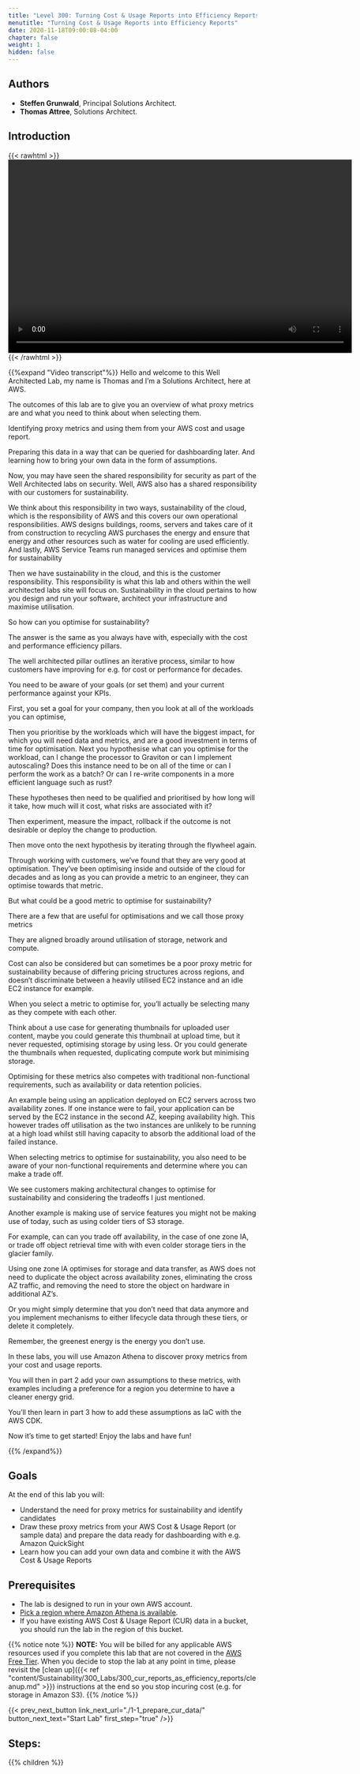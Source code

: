 ```yaml
---
title: "Level 300: Turning Cost & Usage Reports into Efficiency Reports"
menutitle: "Turning Cost & Usage Reports into Efficiency Reports"
date: 2020-11-18T09:00:08-04:00
chapter: false
weight: 1
hidden: false
---
```

## Authors

- **Steffen Grunwald**, Principal Solutions Architect.
- **Thomas Attree**, Solutions Architect.

## Introduction

{{< rawhtml >}}
<video width="696" height="392" controls>
  <source src="https://d3h9zoi3eqyz7s.cloudfront.net/Sustainability/Videos/cur-reports-as-efficiency-reports.mp4" type="video/mp4">
  Your browser doesn't support video, or if you're on GitHub head to https://wellarchitectedlabs.com to watch the video.
</video>
{{< /rawhtml >}}

{{%expand "Video transcript"%}}
Hello and welcome to this Well Architected Lab, my name is Thomas and I’m a Solutions Architect, here at AWS.

The outcomes of this lab are to give you an overview of what proxy metrics are and what you need to think about when selecting them.

Identifying proxy metrics and using them from your AWS cost and usage report.

Preparing this data in a way that can be queried for dashboarding later.
And learning how to bring your own data in the form of assumptions.

Now, you may have seen the shared responsibility for security as part of the Well Architected labs on security. Well, AWS also has a shared responsibility with our customers for sustainability.

We think about this responsibility in two ways, sustainability of the cloud, which is the responsibility of AWS and this covers our own operational responsibilities.
AWS designs buildings, rooms, servers and takes care of it from construction to recycling
AWS purchases the energy and ensure that energy and other resources such as water for cooling are used efficiently.
And lastly, AWS Service Teams run managed services and optimise them for sustainability

Then we have sustainability in the cloud, and this is the customer responsibility. This responsibility is what this lab and others within the well architected labs site will focus on. Sustainability in the cloud pertains to how you design and run your software, architect your infrastructure and maximise utilisation.

So how can you optimise for sustainability?

The answer is the same as you always have with, especially with the cost and performance efficiency pillars.

The well architected pillar outlines an iterative process, similar to how customers have improving for e.g. for cost or performance for decades.

You need to be aware of your goals (or set them) and your current performance against your KPIs.

First, you set a goal for your company, then you look at all of the workloads you can optimise,

Then you prioritise by the workloads which will have the biggest impact, for which you will need data and metrics, and are a good investment in terms of time for optimisation.
Next you hypothesise what can you optimise for the workload, can I change the processor to Graviton or can I implement autoscaling? Does this instance need to be on all of the time or can I perform the work as a batch? Or can I re-write components in a more efficient language such as rust?

These hypotheses then need to be qualified and prioritised by how long will it take, how much will it cost, what risks are associated with it?

Then experiment, measure the impact, rollback if the outcome is not desirable or deploy the change to production.

Then move onto the next hypothesis by iterating through the flywheel again.

Through working with customers, we’ve found that they are very good at optimisation.
They’ve been optimising inside and outside of the cloud for decades and as long as you can provide a metric to an engineer, they can optimise towards that metric.

But what could be a good metric to optimise for sustainability?

There are a few that are useful for optimisations and we call those proxy metrics

They are aligned broadly around utilisation of storage, network and compute.

Cost can also be considered but can sometimes be a poor proxy metric for sustainability because of differing pricing structures across regions, and doesn’t discriminate between a heavily utilised EC2 instance and an idle EC2 instance for example.

When you select a metric to optimise for, you’ll actually be selecting many as they compete with each other.

Think about a use case for generating thumbnails for uploaded user content, maybe you could generate this thumbnail at upload time, but it never requested, optimising storage by using less. Or you could generate the thumbnails when requested, duplicating compute work but minimising storage.

Optimising for these metrics also competes with traditional non-functional requirements, such as availability or data retention policies.

An example being using an application deployed on EC2 servers across two availability zones. If one instance were to fail, your application can be served by the EC2 instance in the second AZ, keeping availability high. This however trades off utilisation as the two instances are unlikely to be running at a high load whilst still having capacity to absorb the additional load of the failed instance.

When selecting metrics to optimise for sustainability, you also need to be aware of your non-functional requirements and determine where you can make a trade off.

We see customers making architectural changes to optimise for sustainability and considering the tradeoffs I just mentioned.

Another example is making use of service features you might not be making use of today, such as using colder tiers of S3 storage.

For example, can can you trade off availability, in the case of one zone IA, or trade off object retrieval time with with even colder storage tiers in the glacier family.

Using one zone IA optimises for storage and data transfer, as AWS does not need to duplicate the object across availability zones, eliminating the cross AZ traffic, and removing the need to store the object on hardware in additional AZ’s.

Or you might simply determine that you don’t need that data anymore and you implement mechanisms to either lifecycle data through these tiers, or delete it completely.

Remember, the greenest energy is the energy you don’t use.

In these labs, you will use Amazon Athena to discover proxy metrics from your cost and usage reports.

You will then in part 2 add your own assumptions to these metrics, with examples including a preference for a region you determine to have a cleaner energy grid.

You’ll then learn in part 3 how to add these assumptions as IaC with the AWS CDK.

Now it’s time to get started! Enjoy the labs and have fun!

{{% /expand%}}

## Goals
At the end of this lab you will:

* Understand the need for proxy metrics for sustainability and identify candidates
* Draw these proxy metrics from your AWS Cost & Usage Report (or sample data) and prepare the data ready for dashboarding with e.g. Amazon QuickSight
* Learn how you can add your own data and combine it with the AWS Cost & Usage Reports

## Prerequisites

* The lab is designed to run in your own AWS account.
* [Pick a region where Amazon Athena is available](https://aws.amazon.com/about-aws/global-infrastructure/regional-product-services/).
* If you have existing AWS Cost & Usage Report (CUR) data in a bucket, you should run the lab in the region of this bucket.

{{% notice note %}}
**NOTE:** You will be billed for any applicable AWS resources used if you complete this lab that are not covered in the [AWS Free Tier](https://aws.amazon.com/free/).
When you decide to stop the lab at any point in time, please revisit the [clean up]({{< ref "content/Sustainability/300_Labs/300_cur_reports_as_efficiency_reports/cleanup.md" >}}) instructions at the end so you stop incuring cost (e.g. for storage in Amazon S3).
{{% /notice %}}

{{< prev_next_button link_next_url="./1-1_prepare_cur_data/" button_next_text="Start Lab" first_step="true" />}}

## Steps:
{{% children  %}}
